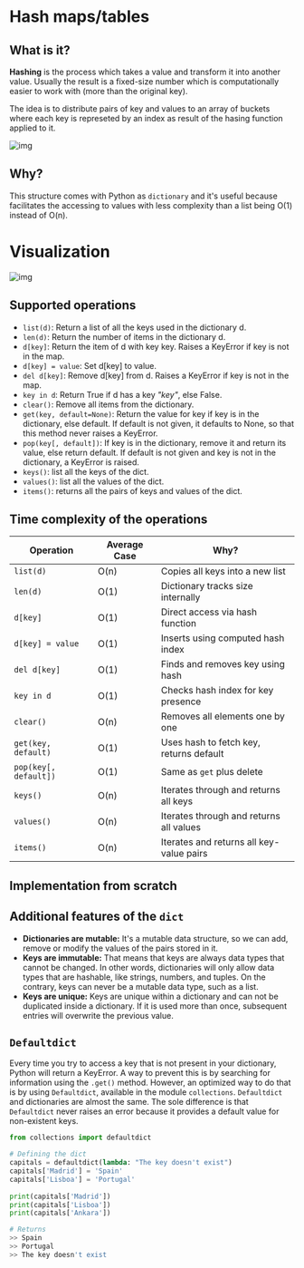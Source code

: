# Hash maps/tables

## What is it?
**Hashing** is the process which takes a value and transform it into another value. Usually the result is a fixed-size number which is computationally easier to work with (more than the original key).

The idea is to distribute pairs of key and values to an array of buckets where each key is represeted by an index as result of the hasing function applied to it.

![img](https://media.datacamp.com/legacy/v1706003255/image3_8dd5da6cf2.png)

## Why?
This structure comes with Python as `dictionary` and it's useful because facilitates the accessing to values with less complexity than a list being O(1) instead of O(n).

# Visualization
![img](https://www.boardinfinity.com/blog/content/images/2023/03/HashMap-in-Python.png)

## Supported operations
- `list(d)`: Return a list of all the keys used in the dictionary d.
- `len(d)`: Return the number of items in the dictionary d.
- `d[key]`: Return the item of d with key key. Raises a KeyError if key is not in the map.
- `d[key] = value`: Set d[key] to value.
- `del d[key]`: Remove d[key] from d. Raises a KeyError if key is not in the map.
- `key in d`: Return True if d has a key *"key"*, else False.
- `clear()`: Remove all items from the dictionary.
- `get(key, default=None)`: Return the value for key if key is in the dictionary, else default. If default is not given, it defaults to None, so that this method never raises a KeyError.
- `pop(key[, default])`: If key is in the dictionary, remove it and return its value, else return default. If default is not given and key is not in the dictionary, a KeyError is raised.
- `keys()`: list all the keys of the dict.
- `values()`: list all the values of the dict.
- `items()`: returns all the pairs of keys and values of the dict.

## Time complexity of the operations
| Operation                | Average Case | Why?                                        |
|--------------------------|--------------|---------------------------------------------|
| `list(d)`                | O(n)         | Copies all keys into a new list             |
| `len(d)`                 | O(1)         | Dictionary tracks size internally           |
| `d[key]`                 | O(1)         | Direct access via hash function             |
| `d[key] = value`         | O(1)         | Inserts using computed hash index           |
| `del d[key]`             | O(1)         | Finds and removes key using hash            |
| `key in d`               | O(1)         | Checks hash index for key presence          |
| `clear()`                | O(n)         | Removes all elements one by one             |
| `get(key, default)`      | O(1)         | Uses hash to fetch key, returns default     |
| `pop(key[, default])`    | O(1)         | Same as `get` plus delete                   |
| `keys()`                 | O(n)         | Iterates through and returns all keys       |
| `values()`               | O(n)         | Iterates through and returns all values     |
| `items()`                | O(n)         | Iterates and returns all key-value pairs    |

## Implementation from scratch



## Additional features of the `dict`
- **Dictionaries are mutable:** It's a mutable data structure, so we can add, remove or modify the values of the pairs stored in it.
- **Keys are immutable:** That means that keys are always data types that cannot be changed. In other words, dictionaries will only allow data types that are hashable, like strings, numbers, and tuples. On the contrary, keys can never be a mutable data type, such as a list.
- **Keys are unique:** Keys are unique within a dictionary and can not be duplicated inside a dictionary. If it is used more than once, subsequent entries will overwrite the previous value.

## `Defaultdict`
Every time you try to access a key that is not present in your dictionary, Python will return a KeyError. A way to prevent this is by searching for information using the `.get()` method. However, an optimized way to do that is by using `Defaultdict`, available in the module `collections`. `Defaultdict` and dictionaries are almost the same. The sole difference is that `Defaultdict` never raises an error because it provides a default value for non-existent keys.

```python
from collections import defaultdict 

# Defining the dict 
capitals = defaultdict(lambda: "The key doesn't exist") 
capitals['Madrid'] = 'Spain'
capitals['Lisboa'] = 'Portugal'
  
print(capitals['Madrid']) 
print(capitals['Lisboa']) 
print(capitals['Ankara']) 

# Returns
>> Spain
>> Portugal
>> The key doesn't exist 
```




